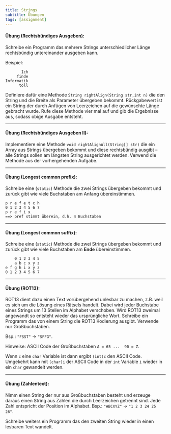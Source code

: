 ```yaml
---
title: Strings
subtitle: Übungen
tags: [assignment]
---
```


#### **Übung (Rechtsbündiges Ausgeben):**

Schreibe ein Programm das mehrere Strings unterschiedlicher Länge rechtsbündig untereinander ausgeben kann.

Beispiel:

```
       Ich
     finde
Informatik
      toll
```

Definiere dafür eine Methode `String rightAlign(String str,int n)` die den String und die Breite als Parameter übergeben bekommt. Rückgabewert ist ein String der durch Anfügen von Leerzeichen auf die gewünschte Länge gebracht wurde. Rufe diese Methode vier mal auf und gib die Ergebnisse aus, sodass obige Ausgabe entsteht.



---

#### **Übung (Rechtsbündiges Ausgeben II):**

Implementiere eine Methode `void rightAlignAll(String[] str)` die ein Array aus Strings übergeben bekommt und diese rechtsbündig ausgibt – alle Strings sollen am längsten String ausgerichtet werden. Verwend die Methode aus der vorhergehenden Aufgabe.



---

#### **Übung (Longest common prefix):**

Schreibe eine (`static`) Methode die zwei Strings übergeben bekommt und zurück gibt wie viele Buchstaben am Anfang übereinstimmen.

```
p r e f e t c h
0 1 2 3 4 5 6 7
p r e f i x
==> pref stimmt überein, d.h. 4 Buchstaben
```



---

#### **Übung (Longest common suffix):**

Schreibe eine (`static`) Methode die zwei Strings übergeben bekommt und zurück gibt wie viele Buchstaben am **Ende** übereinstimmen.

```
    0 1 2 3 4 5
    a b c x y z
e f g h i x y z
0 1 2 3 4 5 6 7
```



---

#### **Übung (ROT13):**

ROT13 dient dazu einen Text vorübergehend unlesbar zu machen, z.B. weil es sich um die Lösung eines Rätsels handelt. Dabei wird jeder Buchstabe eines Strings um 13 Stellen im Alphabet verschoben. Wird ROT13 zweimal angewandt so entsteht wieder das ursprüngliche Wort. Schreibe ein Programm das von einem String die ROT13 Kodierung ausgibt. Verwende nur Großbuchstaben.

Bsp.: `"FSST"` $\longrightarrow$ `"SFFG"`.

Hinweise: ASCII Code der Großbuchstaben `A = 65 ...  90 = Z`.

Wenn `c` eine `char` Variable ist dann ergibt `(int)c` den ASCII Code. Umgekehrt kann mit `(char)i` der ASCII Code in der `int` Variable `i` wieder in ein `char` gewandelt werden.



---

#### **Übung (Zahlentext):**

Nimm einen String der nur aus Großbuchstaben besteht und erzeuge daraus einen String aus Zahlen die durch Leerzeichen getrennt sind.
Jede Zahl entspricht der Position im Alphabet.
Bsp.: `"ABCXYZ"` $\longrightarrow$ `"1 2 3 24 25 26"`.

Schreibe weiters ein Programm das den zweiten String wieder in einen lesbaren Text wandelt.
